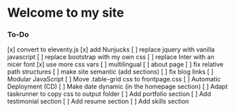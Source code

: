 # Welcome to my site

### To-Do
[x] convert to eleventy.js
[x] add Nunjucks
[ ] replace jquery with vanilla javascript
[ ] replace bootstrap with my own css
[ ] replace Inter with an nicer font
[x] use more css vars
[ ] multilingual
[ ] about page
[ ] fix relative path structures
[ ] make site semantic (add sections)
[ ] fix blog links
[ ] Modular JavaScript
[ ] Move .table-grid css to frontpage.css
[ ] Automatic Deployment (CD)
[ ] Make date dynamic (in the homepage section)
[ ] Adapt taskrunner to copy css to output folder
[ ] Add portfolio section
[ ] Add testimonial section
[ ] Add resume section
[ ] Add skills section
